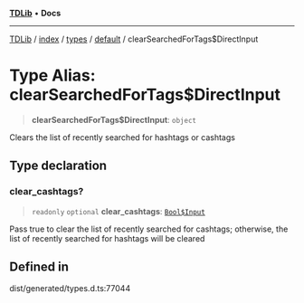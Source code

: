 [**TDLib**](../../../../../../README.md) • **Docs**

***

[TDLib](../../../../../../modules.md) / [index](../../../../../README.md) / [types](../../../README.md) / [default](../README.md) / clearSearchedForTags$DirectInput

# Type Alias: clearSearchedForTags$DirectInput

> **clearSearchedForTags$DirectInput**: `object`

Clears the list of recently searched for hashtags or cashtags

## Type declaration

### clear\_cashtags?

> `readonly` `optional` **clear\_cashtags**: [`Bool$Input`](Bool$Input.md)

Pass true to clear the list of recently searched for cashtags; otherwise, the list of recently searched for hashtags will be cleared

## Defined in

dist/generated/types.d.ts:77044
